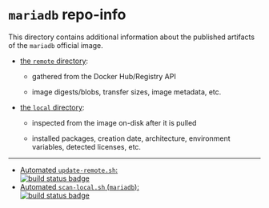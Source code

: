 # `mariadb` repo-info

This directory contains additional information about the published artifacts of the `mariadb` official image.

-	[the `remote` directory](remote/):

	-	gathered from the Docker Hub/Registry API

	-	image digests/blobs, transfer sizes, image metadata, etc.

-	[the `local` directory](local/):

	-	inspected from the image on-disk after it is pulled

	-	installed packages, creation date, architecture, environment variables, detected licenses, etc.

---

-	[Automated `update-remote.sh`:  
	![build status badge](https://doi-janky.infosiftr.net/job/repo-info/job/remote/badge/icon)](https://doi-janky.infosiftr.net/job/repo-info/job/remote/)
-	[Automated `scan-local.sh` (`mariadb`):  
	![build status badge](https://doi-janky.infosiftr.net/job/repo-info/job/local/job/mariadb/badge/icon)](https://doi-janky.infosiftr.net/job/repo-info/job/local/job/mariadb)
